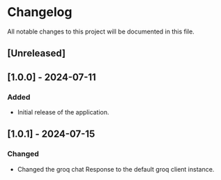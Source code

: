 # Changelog

All notable changes to this project will be documented in this file.

## [Unreleased]

## [1.0.0] - 2024-07-11
### Added
- Initial release of the application.
 
## [1.0.1]  - 2024-07-15
### Changed
- Changed the groq chat Response to the default groq client instance.